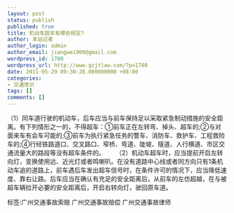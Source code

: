 ```yaml
---
layout: post
status: publish
published: true
title: 机动车超车有哪些规定?
author: 本站记者
author_login: admin
author_email: jiangwei909@gmail.com
wordpress_id: 1780
wordpress_url: http://www.gzjtlaw.com/?p=1780
date: 2011-05-29 09:30:28.000000000 +08:00
categories:
- 交通常识
tags: []
comments: []
---
```

（1）同车道行驶的机动车，后车应当与前车保持足以采取紧急制动措施的安全距离。有下列情形之一的，不得超车：①前车正在左转弯、掉头、超车的;②与对面来车有会车可能的;③前车为执行紧急任务的警车、消防车、救护车、工程救险车的;④行经铁路道口、交叉路口、窄桥、弯道、陡坡、隧道、人行横道、市区交通流量大的路段等没有超车条件的。 　　（2）机动车超车时，应当提前开启左转向灯，变换使用远、近光灯或者鸣喇叭。在没有道路中心线或者同方向只有1条机动车追的道路上，前车遇后车发出超车信号时，在条件许可的情况下，应当降低速度、靠右让路。后车应当在确认有充足的安全距离后，从前车的左仿超越，在与被超车辆拉开必要的安全距离后，开启右转向灯，驶回原车道。 标签:广州交通事故索赔 广州交通事故赔偿 广州交通事故律师
